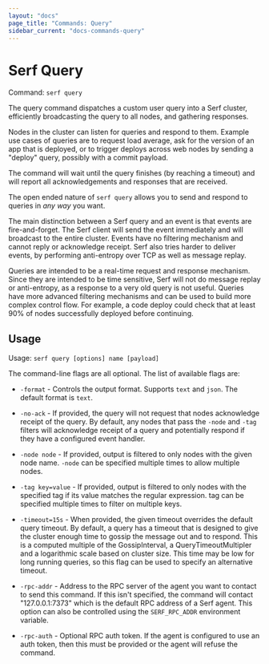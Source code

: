 ```yaml
---
layout: "docs"
page_title: "Commands: Query"
sidebar_current: "docs-commands-query"
---
```


# Serf Query

Command: `serf query`

The query command dispatches a custom user query into a Serf cluster,
efficiently broadcasting the query to all nodes, and gathering responses.

Nodes in the cluster can listen for queries and respond to them.
Example use cases of queries are to request load average, ask for the
version of an app that is deployed, or to trigger deploys across web nodes
by sending a "deploy" query, possibly with a commit payload.

The command will wait until the query finishes (by reaching a timeout) and
will report all acknowledgements and responses that are received.

The open ended nature of `serf query` allows you to send and respond to
queries in _any way_ you want.

The main distinction between a Serf query and an event is that events
are fire-and-forget. The Serf client will send the event immediately and
will broadcast to the entire cluster. Events have no filtering mechanism
and cannot reply or acknowledge receipt. Serf also tries harder to deliver
events, by performing anti-entropy over TCP as well as message replay.

Queries are intended to be a real-time request and response mechanism.
Since they are intended to be time sensitive, Serf will not do message
replay or anti-entropy, as a response to a very old query is not useful.
Queries have more advanced filtering mechanisms and can be used to build
more complex control flow. For example, a code deploy could check that at
least 90% of nodes successfully deployed before continuing.

## Usage

Usage: `serf query [options] name [payload]`

The command-line flags are all optional. The list of available flags are:

* `-format` - Controls the output format. Supports `text` and `json`.
  The default format is `text`.

* `-no-ack` - If provided, the query will not request that nodes acknowledge
  receipt of the query. By default, any nodes that pass the `-node` and `-tag` filters
  will acknowledge receipt of a query and potentially respond if they have a configured
  event handler.

* `-node node` - If provided, output is filtered to only nodes with the given
  node name. `-node` can be specified multiple times to allow multiple nodes.

* `-tag key=value` - If provided, output is filtered to only nodes with the specified
  tag if its value matches the regular expression. tag can be specified
  multiple times to filter on multiple keys.

* `-timeout=15s` - When provided, the given timeout overrides the default query timeout.
  By default, a query has a timeout that is designed to give the cluster enough time
  to gossip the message out and to respond. This is a computed multiple of the
  GossipInterval, a QueryTimeoutMultipler and a logarithmic scale based on cluster size.
  This time may be low for long running queries, so this flag can be used to specify
  an alternative timeout.

* `-rpc-addr` - Address to the RPC server of the agent you want to contact
  to send this command. If this isn't specified, the command will contact
  "127.0.0.1:7373" which is the default RPC address of a Serf agent. This option
  can also be controlled using the `SERF_RPC_ADDR` environment variable.

* `-rpc-auth` - Optional RPC auth token. If the agent is configured to use
  an auth token, then this must be provided or the agent will refuse the
  command.

